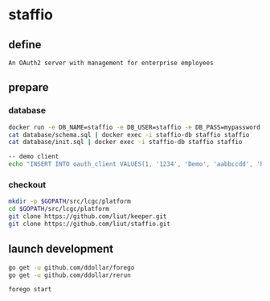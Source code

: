 # staffio
## define

    An OAuth2 server with management for enterprise employees


## prepare

### database
````sh
docker run -e DB_NAME=staffio -e DB_USER=staffio -e DB_PASS=mypassword -d --name staffio-db lcgc/postgresql:9.5
cat database/schema.sql | docker exec -i staffio-db staffio staffio
cat database/init.sql | docker exec -i staffio-db staffio staffio

-- demo client
echo "INSERT INTO oauth_client VALUES(1, '1234', 'Demo', 'aabbccdd', 'http://localhost:3000/appauth', '{}', now());" | docker exec -i staffio-db staffio staffio


````

### checkout

````sh
mkdir -p $GOPATH/src/lcgc/platform
cd $GOPATH/src/lcgc/platform
git clone https://github.com/liut/keeper.git
git clone https://github.com/liut/staffio.git
````


## launch development

````sh
go get -u github.com/ddollar/forego
go get -u github.com/ddollar/rerun

forego start
````
